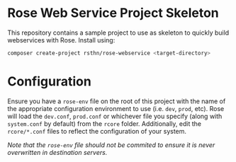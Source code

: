 # Rose Web Service Project Skeleton

This repository contains a sample project to use as skeleton to quickly build webservices with Rose. Install using:

```sh
composer create-project rsthn/rose-webservice <target-directory>
```

# Configuration

Ensure you have a `rose-env` file on the root of this project with the name of the appropriate configuration environment to use (i.e. `dev`, `prod`, etc). Rose will load the `dev.conf`, `prod.conf` or whichever file you specify (along with `system.conf` by default) from the `rcore` folder. Additionally, edit the `rcore/*.conf` files to reflect the configuration of your system.

_Note that the `rose-env` file should not be commited to ensure it is never overwritten in destination servers._
